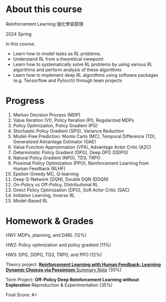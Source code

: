 # About this course
Reinforcement Learning 強化學習原理

2024 Spring

In this course:
- Learn how to model tasks as RL problems.
- Understand RL from a theoretical viewpoint
- Learn how to systematically solve RL problems by using various RL algorithms and perform analysis of these algorithms
- Learn how to implement deep RL algorithms using software packages (e.g. Tensorflow and Pytorch) through team projects

# Progress
1. Markov Decision Process (MDP)
2. Value Iteration (VI), Policy Iteration (PI), Regularized MDPs
3. Policy Optimizaiton, Policy Gradient (PG)
4. Stochastic Policy Gradient (SPG), Variance Reduction
5. Model-Free Prediction: Monte Carlo (MC), Temporal Difference (TD), Generalized Advantage Estimator (GAE)
6. Value Function Approximation (VFA), Advantage Actor Critic (A2C)
7. Deterministic Policy Gradient (DPG), Deep DPG (DDPG)
8. Natural Policy Gradient (NPG), TD3, TRPO
9. Proximal Policy Optimization (PPO), Reinforcement Learning from Human Feedback (RLHF)
10. Epsilon-Greedy MC, Q-learning
11. Deep Q-Network (DQN), Double DQN (DDQN)
12. On-Policy vs Off-Policy, DIstributional RL
13. Direct Policy Optimization (DPO), Soft Actor Critic (SAC)
14. Imitation Learning, Inverse RL
15. Model-Based RL

# Homework & Grades
HW1: MDPs, planning, and D4RL (12%)

HW2: Policy optimization and policy gradient (11%)

HW3: DPG, DDPG, TD3, TRPO, and PPO (12%)

Theory project: [**Reinforcement Learning with Human Feedback: Learning Dynamic
 Choices via Pessimism** Summary Note](https://hackmd.io/JItAOqV_TtSaxEE63rGnZA) (30%)

Term Project: **Off-Policy Deep Reinforcement Learning without Exploration** Reproduction & Experimentation (35%)

Final Score: A+
